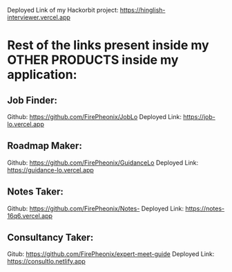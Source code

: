 Deployed Link of my Hackorbit project:
https://hinglish-interviewer.vercel.app

# Rest of the links present inside my OTHER PRODUCTS inside my application:

## Job Finder: 
Github: https://github.com/FirePheonix/JobLo
Deployed Link: https://job-lo.vercel.app
## Roadmap Maker: 
Github: https://github.com/FirePheonix/GuidanceLo
Deployed Link: https://guidance-lo.vercel.app
## Notes Taker: 
Github: https://github.com/FirePheonix/Notes-
Deployed Link: https://notes-16q6.vercel.app
## Consultancy Taker: 
Gitub: https://github.com/FirePheonix/expert-meet-guide
Deployed Link: https://consultlo.netlify.app
